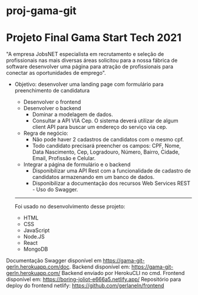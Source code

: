 # proj-gama-git
# Projeto Final Gama Start Tech 2021

"A empresa JobsNET especialista em recrutamento e seleção de profissionais nas mais diversas áreas solicitou para a nossa fábrica de software desenvolver uma página para atração de profissionais para conectar as oportunidades de emprego".

- Objetivo: desenvolver uma landing page com formulário para preenchimento de candidatura
    - Desenvolver o frontend
    - Desenvolver o backend
        - Dominar a modelagem de dados.
        - Consultar a API VIA Cep. O sistema deverá utilizar de algum client API para buscar um endereço do serviço via cep.
    - Regra de negócio: 
        - Não pode haver 2 cadastros de candidatos com o mesmo cpf.
        - Todo candidato precisará preencher os campos: CPF, Nome, Data Nascimento, Cep, Logradouro, Número, Bairro, Cidade, Email, Profissão e Celular.
    - Integrar a página de formulário e o backend
        - Disponibilizar uma API Rest com a funcionalidade de cadastro de candidatos armazenando em um banco de dados.
        - Disponibilizar a documentação dos recursos Web Services REST - Uso do Swagger.
    
    ---
    
    Foi usado no desenvolvimento desse projeto:
    - HTML
    - CSS
    - JavaScript
    - Node.JS
    - React
    - MongoDB


 Documentação Swagger disponível em https://gama-git-gerln.herokuapp.com/doc.
 Backend disponível em: https://gama-git-gerln.herokuapp.com/
 Backend enviado por HerokuCLI no cmd.
 Frontend disponível em: https://boring-joliot-e666a5.netlify.app/
 Repositório para deploy do frontend netlify: https://github.com/gerlaneln/frontend
